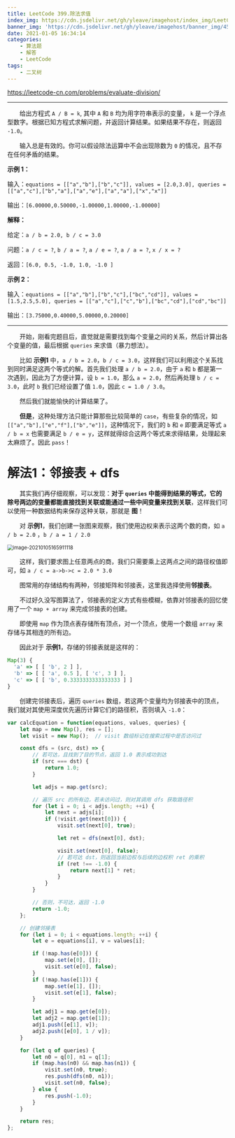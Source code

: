 ```yaml
---
title: LeetCode 399.除法求值
index_img: https://cdn.jsdelivr.net/gh/yleave/imagehost/index_img/LeetCode.jpg
banner_img: 'https://cdn.jsdelivr.net/gh/yleave/imagehost/banner_img/45.jpg'
date: 2021-01-05 16:34:14
categories:
    - 算法题
    - 解答
    - LeetCode
tags:
    - 二叉树
---
```


https://leetcode-cn.com/problems/evaluate-division/

---

&emsp;&emsp;给出方程式 `A / B = k`, 其中 `A` 和 `B` 均为用字符串表示的变量， `k` 是一个浮点型数字。根据已知方程式求解问题，并返回计算结果。如果结果不存在，则返回 `-1.0`。

&emsp;&emsp;输入总是有效的。你可以假设除法运算中不会出现除数为 `0` 的情况，且不存在任何矛盾的结果。

 

**示例 1：**

输入：`equations = [["a","b"],["b","c"]], values = [2.0,3.0], queries = [["a","c"],["b","a"],["a","e"],["a","a"],["x","x"]]`

输出：`[6.00000,0.50000,-1.00000,1.00000,-1.00000]`

**解释：**

给定：`a / b = 2.0, b / c = 3.0`

问题：`a / c = ?`, `b / a = ?`, `a / e = ?`, `a / a = ?`, `x / x = ?`

返回：`[6.0, 0.5, -1.0, 1.0, -1.0 ]`

**示例 2：**

输入：`equations = [["a","b"],["b","c"],["bc","cd"]], values = [1.5,2.5,5.0], queries = [["a","c"],["c","b"],["bc","cd"],["cd","bc"]]`

输出：`[3.75000,0.40000,5.00000,0.20000]`

---

&emsp;&emsp;开始，刚看完题目后，直觉就是需要找到每个变量之间的关系，然后计算出各个变量的值，最后根据 `queries` 来求值（暴力想法）。

&emsp;&emsp;比如 **示例1** 中，`a / b = 2.0`，`b / c = 3.0`，这样我们可以利用这个关系找到同时满足这两个等式的解。首先我们处理 `a / b = 2.0`，由于 `a` 和 `b` 都是第一次遇到，因此为了方便计算，设 `b = 1.0`，那么 `a = 2.0`，然后再处理 `b / c = 3.0`，此时 `b` 我们已经设置了值 `1.0`，因此 `c = 1.0 / 3.0`。

&emsp;&emsp;然后我们就能愉快的计算结果了。

&emsp;&emsp;**但是**，这种处理方法只能计算那些比较简单的 `case`，有些复杂的情况，如 `[["a","b"],["e","f"],["b","e"]]`，这种情况下，我们的 `b` 和 `e` 即要满足等式 `a / b = x` 也需要满足 `b / e = y`，这样就得综合这两个等式来求得结果，处理起来太麻烦了。因此 `pass`！

# 解法1：邻接表 + dfs

&emsp;&emsp;其实我们再仔细观察，可以发现：**对于 `queries` 中能得到结果的等式，它的除号两边的变量都能直接找到关联或能通过一些中间变量来找到关联**，这样我们可以使用一种数据结构来保存这种关联，那就是 **图**！

&emsp;&emsp;对 **示例1**，我们创建一张图来观察，我们使用边权来表示这两个数的商，如 `a / b = 2.0` ，`b / a = 1 / 2.0`

<img src="https://cdn.jsdelivr.net/gh/yleave/imagehost@master/img/image-20210105165911118.png" alt="image-20210105165911118" style="zoom:80%;" />

&emsp;&emsp;这样，我们要求图上任意两点的商，我们只需要乘上这两点之间的路径权值即可，如 `a / c = a->b->c = 2.0 * 3.0`



&emsp;&emsp;图常用的存储结构有两种，邻接矩阵和邻接表，这里我选择使用**邻接表**。



&emsp;&emsp;不过好久没写图算法了，邻接表的定义方式有些模糊，依靠对邻接表的回忆使用了一个 `map + array` 来完成邻接表的创建。

&emsp;&emsp;即使用 `map` 作为顶点表存储所有顶点，对一个顶点，使用一个数组 `array` 来存储与其相连的所有边。

&emsp;&emsp;因此对于 **示例1**，存储的邻接表就是这样的：

```js
Map(3) {
  'a' => [ [ 'b', 2 ] ],
  'b' => [ [ 'a', 0.5 ], [ 'c', 3 ] ],
  'c' => [ [ 'b', 0.3333333333333333 ] ]
}
```

 &emsp;&emsp;创建完邻接表后，遍历 `queries` 数组，若这两个变量均为邻接表中的顶点，我们就对其使用深度优先遍历计算它们的路径积，否则填入 `-1.0`：

```js
var calcEquation = function(equations, values, queries) {
    let map = new Map(), res = [];
    let visit = new Map();  // visit 数组标记在搜索过程中是否访问过

    const dfs = (src, dst) => {
        // 若可达，且找到了目的节点，返回 1.0 表示成功到达
        if (src === dst) {
            return 1.0;
        }

        let adjs = map.get(src);

        // 遍历 src 的所有边，若未访问过，则对其调用 dfs 获取路径积
        for (let i = 0; i < adjs.length; ++i) {
            let next = adjs[i];
            if (!visit.get(next[0])) {
                visit.set(next[0], true);

                let ret = dfs(next[0], dst);

                visit.set(next[0], false);
                // 若可达 dst，则返回当前边权与后续的边权积 ret 的乘积
                if (ret !== -1.0) {
                    return next[1] * ret;
                }
            }
        }

        // 否则，不可达，返回 -1.0
        return -1.0;
    };

    // 创建邻接表
    for (let i = 0; i < equations.length; ++i) {
        let e = equations[i], v = values[i];

        if (!map.has(e[0])) {
            map.set(e[0], []);
            visit.set(e[0], false);
        }
        if (!map.has(e[1])) {
            map.set(e[1], []);
            visit.set(e[1], false);
        }

        let adj1 = map.get(e[0]);
        let adj2 = map.get(e[1]);
        adj1.push([e[1], v]);
        adj2.push([e[0], 1 / v]);
    }

    for (let q of queries) {
        let n0 = q[0], n1 = q[1];
        if (map.has(n0) && map.has(n1)) {
            visit.set(n0, true);
            res.push(dfs(n0, n1));
            visit.set(n0, false);
        } else {
            res.push(-1.0);
        }
    }

    return res;    
};
```